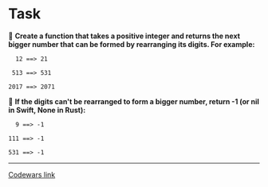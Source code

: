 # Task

:pushpin: **Create a function that takes a positive integer and returns the next bigger number that can be formed by rearranging its digits. For example:**

```
  12 ==> 21

 513 ==> 531

2017 ==> 2071
```

:pushpin: **If the digits can't be rearranged to form a bigger number, return -1 (or nil in Swift, None in Rust):**

```
  9 ==> -1

111 ==> -1

531 ==> -1
```

___

[Codewars link](https://www.codewars.com/kata/55983863da40caa2c900004e/train/c/6645d8bf124a832ec296f3c3)
